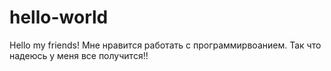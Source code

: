 # hello-world
Hello my friends!
Мне нравится работать с программирвоанием. Так что надеюсь у меня все получится!!
